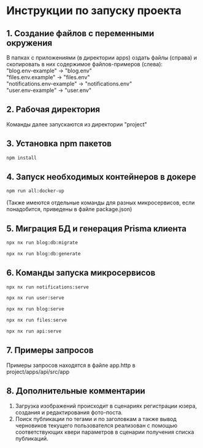 # Инструкции по запуску проекта

## 1. Создание файлов с переменными окружения

В папках с приложениями (в директории apps) оздать файлы (справа) и скопировать в них содержимое файлов-примеров (слева):  
"blog.env-example" -> "blog.env"  
"files.env.example" -> "files.env"  
"notifications.env-example" -> "notifications.env"  
"user.env-example" -> "user.env"

## 2. Рабочая директория

Команды далее запускаются из директории "project"

## 3. Установка npm пакетов

```bash
npm install
```

## 4. Запуск необходимых контейнеров в докере

```bash
npm run all:docker-up
```

(Также имеются отдельные команды для разных микросервисов, если понадобится, приведены в файле package.json)

## 5. Миграция БД и генерация Prisma клиента

```bash
npx nx run blog:db:migrate
```

```bash
npx nx run blog:db:generate
```

## 6. Команды запуска микросервисов

```bash
npx nx run notifications:serve
```

```bash
npx nx run user:serve
```

```bash
npx nx run blog:serve
```

```bash
npx nx run files:serve
```

```bash
npx nx run api:serve
```

## 7. Примеры запросов

Примеры запросов находятся в файле app.http в project/apps/api/src/app

## 8. Дополнительные комментарии

1. Загрузка изображений происходит в сценариях регистрации юзера, создания и редактирования фото-поста.
2. Поиск публикации по тегами и по заголовкам а также вывод черновиков текущего пользователся реализован с помощью соответствующих квери параметров в сценарии получения списка публикаций.
